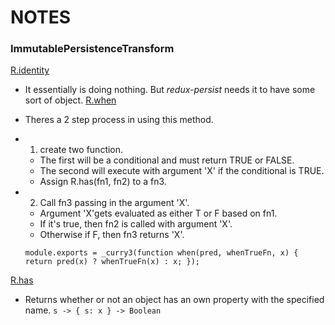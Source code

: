 # NOTES

### ImmutablePersistenceTransform

[R.identity](http://ramdajs.com/docs/#identity)
 * It essentially is doing nothing. But _redux-persist_ needs it to have some sort of object.
[R.when](http://ramdajs.com/docs/#when)
* Theres a 2 step process in using this method.
* 1) create two function.
  * The first will be a conditional and must return TRUE or FALSE.
  * The second will execute with argument 'X' if the conditional is TRUE.
  * Assign R.has(fn1, fn2) to a fn3.
* 2) Call fn3 passing in the argument 'X'.
  * Argument 'X'gets evaluated as either T or F based on fn1.
  * If it's true, then fn2 is called with argument 'X'.
  * Otherwise if F, then fn3 returns 'X'.

  `module.exports = _curry3(function when(pred, whenTrueFn, x) {
  return pred(x) ? whenTrueFn(x) : x;
  });`

[R.has](http://ramdajs.com/docs/#has)
* Returns whether or not an object has an own property with the specified name.
`s -> { s: x } -> Boolean`
